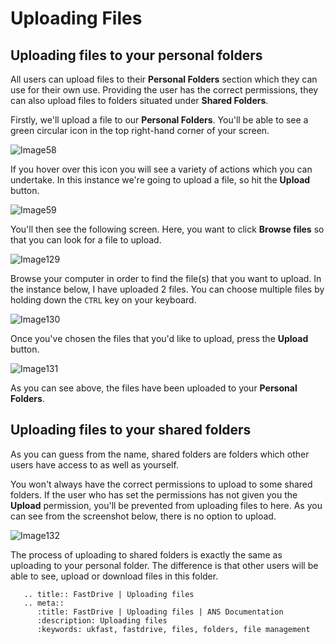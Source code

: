 # Uploading Files

## Uploading files to your personal folders

All users can upload files to their __Personal Folders__ section which they can use for their own use. Providing the user has the correct permissions, they can also upload files to folders situated under __Shared Folders__.

Firstly, we'll upload a file to our __Personal Folders__. You'll be able to see a green circular icon in the top right-hand corner of your screen.

![Image58](files/Image58.png)

If you hover over this icon you will see a variety of actions which you can undertake. In this instance we're going to upload a file, so hit the __Upload__ button.

![Image59](files/Image59.png)

You'll then see the following screen. Here, you want to click __Browse files__ so that you can look for a file to upload.

![Image129](files/Image129.png)

Browse your computer in order to find the file(s) that you want to upload. In the instance below, I have uploaded 2 files. You can choose multiple files by holding down the `CTRL` key on your keyboard.

![Image130](files/Image130.png)

Once you've chosen the files that you'd like to upload, press the __Upload__ button.

![Image131](files/Image131.png)

As you can see above, the files have been uploaded to your __Personal Folders__.

## Uploading files to your shared folders

As you can guess from the name, shared folders are folders which other users have access to as well as yourself.

You won't always have the correct permissions to upload to some shared folders. If the user who has set the permissions has not given you the __Upload__ permission, you'll be prevented from uploading files to here. As you can see from the screenshot below, there is no option to upload.

![Image132](files/Image132.png)

The process of uploading to shared folders is exactly the same as uploading to your personal folder. The difference is that other users will be able to see, upload or download files in this folder.

```eval_rst
   .. title:: FastDrive | Uploading files
   .. meta::
      :title: FastDrive | Uploading files | ANS Documentation
      :description: Uploading files
      :keywords: ukfast, fastdrive, files, folders, file management
```
